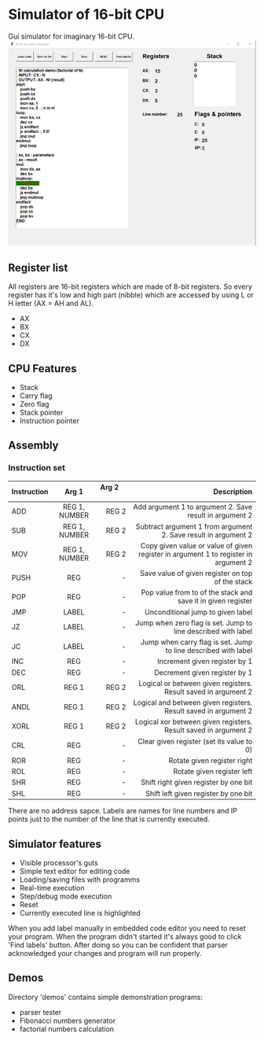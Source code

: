 # Simulator of 16-bit CPU

Gui simulator for imaginary 16-bit CPU. 
![Gui screenshot](img/gui.png)


## Register list
All registers are 16-bit registers which are made of 8-bit registers. So every register has it's low and high part (nibble) which are accessed by using L or H letter (AX = AH and AL).
- AX
- BX
- CX
- DX

## CPU Features
- Stack
- Carry flag
- Zero flag
- Stack pointer
- Instruction pointer

## Assembly
### Instruction set
| Instruction       | Arg 1        | Arg 2 &nbsp; &nbsp; &nbsp; &nbsp; &nbsp; &nbsp; &nbsp; &nbsp; &nbsp;           | Description           |
| -------------     |:----------------: | --------------------: | --------------------: |
| ADD               | REG 1, NUMBER     |    REG 2              | Add argument 1 to argument 2. Save result in argument 2                 |
| SUB               | REG 1, NUMBER     |    REG 2              | Subtract argument 1 from argument 2. Save result in argument 2 |
| MOV               | REG 1, NUMBER     |    REG 2              | Copy given value or value of given register in argument 1 to register in argument 2 |
| PUSH              | REG               |    -                  | Save value of given register on top of the stack |
| POP               | REG               |    -                  | Pop value from to of the stack and save it in given register |
| JMP               | LABEL             |    -                  | Unconditional jump to given label |
| JZ                | LABEL             |    -                  | Jump when zero flag is set. Jump to line described with label |
| JC                | LABEL             |    -                  | Jump when carry flag is set. Jump to line described with label |
| INC               | REG               |    -                  | Increment given register by 1 |
| DEC               | REG               |    -                  | Decrement given register by 1 |
| ORL               | REG 1             |    REG 2              | Logical or between given registers. Result saved in argument 2 |
| ANDL              | REG 1             |    REG 2              | Logical and between given registers. Result saved in argument 2 |
| XORL              | REG 1             |    REG 2              | Logical xor between given registers. Result saved in argument 2 |
| CRL               | REG               |    -                  | Clear given register (set its value to 0) |
| ROR               | REG               |    -                  | Rotate given register right |
| ROL               | REG               |    -                  | Rotate given register left |
| SHR               | REG               |    -                  | Shift right given register by one bit |
| SHL               | REG               |    -                  | Shift left given register by one bit |

There are no address sapce. Labels are names for line numbers and IP points just to the number of the line that is currently executed.

## Simulator features
- Visible processor's guts
- Simple text editor for editing code
- Loading/saving files with programms
- Real-time execution
- Step/debug mode execution
- Reset
- Currently executed line is highlighted

When you add label manually in embedded code editor you need to reset your program. When the program didn't started it's always good to click 'Find labels' button. After doing so you can be confident that parser acknowledged your changes and program will run properly.

## Demos
Directory 'demos' contains simple demonstration programs:
- parser tester
- Fibonacci numbers generator
- factorial numbers calculation
